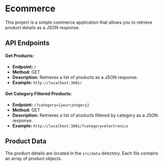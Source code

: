 # Ecommerce

This project is a simple commerce application that allows you to retrieve product details as a JSON response.

## API Endpoints

#### Get Products:

- **Endpoint:** `/`
- **Method:** GET
- **Description:** Retrieves a list of products as a JSON response.
- **Example:** `http://localhost:3001/`

#### Get Category Filtered Products:

- **Endpoint:** `/?category={yourcategory}`
- **Method:** GET
- **Description:** Retrieves a list of products filtered by category as a JSON response.
- **Example:** `http://localhost:3001/?category=electronics`

## Product Data

The product details are located in the `src/data` directory. Each file contains an array of product objects.
